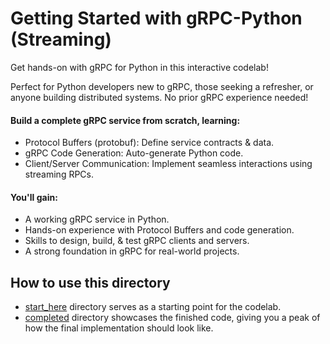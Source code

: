# Getting Started with gRPC-Python (Streaming)

Get hands-on with gRPC for Python in this interactive codelab! <!-- TODO(arvindbr8): Insert link once codelab is published. -->


Perfect for Python developers new to gRPC, those seeking a refresher, or anyone building distributed systems. No prior gRPC experience needed! 

#### Build a complete gRPC service from scratch, learning: 
- Protocol Buffers (protobuf): Define service contracts & data.
- gRPC Code Generation: Auto-generate Python code.
- Client/Server Communication: Implement seamless interactions using streaming
  RPCs.

#### You'll gain: 
- A working gRPC service in Python.
- Hands-on experience with Protocol Buffers and code generation.
- Skills to design, build, & test gRPC clients and servers.
- A strong foundation in gRPC for real-world projects.

## How to use this directory

- [start_here](start_here/) directory serves as a starting point for the
codelab.
- [completed](completed/) directory showcases the finished code, giving you a
peak of how the final implementation should look like.
